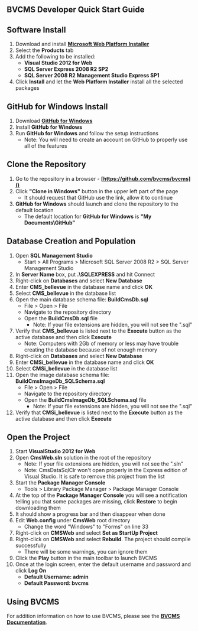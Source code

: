 <!--- HTML Links --->
[WPI]: http://www.microsoft.com/web/downloads/platform.aspx "Web Platform Installer"
[GHW]: http://windows.github.com/ "GitHub for Windows"
[DOC]: http://www.bvcms.com/doc "BVCMS Documentation"

BVCMS Developer Quick Start Guide
---

Software Install
---
1. Download and install **[Microsoft Web Platform Installer][WPI]**
1. Select the **Products** tab
1. Add the following to be installed:
	+ **Visual Studio 2012 for Web**
 	+ **SQL Server Express 2008 R2 SP2**
 	+ **SQL Server 2008 R2 Management Studio Express SP1**
1. Click **Install** and let the **Web Platform Installer** install all the selected packages

GitHub for Windows Install
---
1. Download **[GitHub for Windows][GHW]**
1. Install **GitHub for Windows**
1. Run **GitHub for Windows** and follow the setup instructions
	+ Note: You will need to create an account on GitHub to properly use all of the features

Clone the Repository
---
1. Go to the repository in a browser - **[https://github.com/bvcms/bvcms]()**
1. Click **"Clone in Windows"** button in the upper left part of the page
	+ It should request that GitHub use the link, allow it to continue
1. **GitHub for Windows** should launch and clone the repository to the default location
	+ The default location for **GitHub for Windows** is **"My Documents\\GitHub"**

Database Creation and Population
---
1. Open **SQL Management Studio**
	+ Start > All Programs > Microsoft SQL Server 2008 R2 > SQL Server Management Studio
1. In **Server Name** box, put **.\SQLEXPRESS** and hit Connect
1. Right-click on **Databases** and select **New Database**
1. Enter **CMS_bellevue** in the database name and click **OK**
1. Select **CMS_bellevue** in the database list
1. Open the main database schema file: **BuildCmsDb.sql**
	+ File > Open > File
	+ Navigate to the repository directory
	+ Open the **BuildCmsDb.sql** file
		+ Note: If your file extensions are hidden, you will not see the ".sql"
1. Verify that **CMS_bellevue** is listed next to the **Execute** button as the active database and then click **Execute**
	+ Note: Computers with 2Gb of memory or less may have trouble creating the database because of not enough memory
1. Right-click on **Databases** and select **New Database**
1. Enter **CMSi\_bellevue** in the database name and click **OK**
1. Select **CMSi\_bellevue** in the database list
1. Open the image database schema file: **BuildCmsImageDb_SQLSchema.sql**
	+ File > Open > File
	+ Navigate to the repository directory
	+ Open the **BuildCmsImageDb_SQLSchema.sql** file
		+ Note: If your file extensions are hidden, you will not see the ".sql"
1. Verify that **CMSi\_bellevue** is listed next to the **Execute** button as the active database and then click **Execute**

Open the Project
---
1. Start **VisualStudio 2012 for Web**
1. Open **CmsWeb.sln** solution in the root of the repository
	+ Note: If your file extensions are hidden, you will not see the ".sln"
	+ Note: CmsDataSqlClr won't open properly in the Express edition of Visual Studio.
	It is safe to remove this project from the list
1. Start the **Package Manager Console**
	+ Tools > Library Package Manager > Package Manager Console
1. At the top of the **Package Manager Console** you will see a notification telling you that some packages are missing, click **Restore** to begin downloading them
1. It should show a progress bar and then disappear when done
1. Edit **Web.config** under **CmsWeb** root directory
	+ Change the word "Windows" to "Forms" on line 33
1. Right-click on **CMSWeb** and select **Set as StartUp Project**
1. Right-click on **CMSWeb** and select **Rebuild**. The project should compile successfully
	+ There will be some warnings, you can ignore them
1. Click the **Play** button in the main toolbar to launch BVCMS
1. Once at the login screen, enter the default username and password and click **Log On**
	+ **Default Username: admin**
	+ **Default Password: bvcms**

Using BVCMS
---
For addition information on how to use BVCMS, please see the **[BVCMS Documentation][DOC]**.
